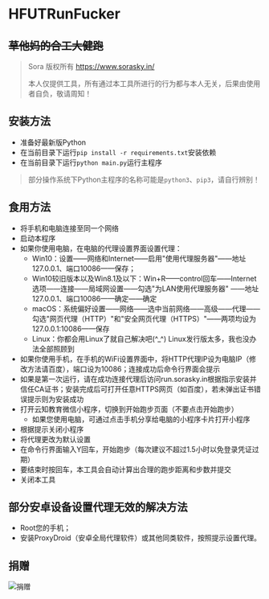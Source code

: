 # HFUTRunFucker
## ~~草他妈的合工大健跑~~

> Sora 版权所有 https://www.sorasky.in/
> 
> 本人仅提供工具，所有通过本工具所进行的行为都与本人无关，后果由使用者自负，敬请周知！

## 安装方法
 - 准备好最新版Python
 - 在当前目录下运行`pip install -r requirements.txt`安装依赖
 - 在当前目录下运行`python main.py`运行主程序
> 部分操作系统下Python主程序的名称可能是`python3`、`pip3`，请自行辨别！

## 食用方法
 - 将手机和电脑连接至同一个网络
 - 启动本程序
 - 如果你使用电脑，在电脑的代理设置界面设置代理：
    - Win10：设置——网络和Internet——启用"使用代理服务器"——地址127.0.0.1、端口10086——保存；
    - Win10较旧版本以及Win8.1及以下：Win+R——control回车——Internet选项——连接——局域网设置——勾选"为LAN使用代理服务器"
      ——地址127.0.0.1、端口10086——确定——确定
    - macOS：系统偏好设置——网络——选中当前网络——高级——代理——勾选"网页代理（HTTP）"和"安全网页代理（HTTPS）"——两项均设为127.0.0.1:10086——保存
    - Linux：你都会用Linux了就自己解决吧(^_^) Linux发行版太多，我也没办法全部照顾到
 - 如果你使用手机，在手机的WiFi设置界面中，将HTTP代理IP设为电脑IP（修改方法请百度），端口设为10086；连接成功后命令行界面会提示
 - 如果是第一次运行，请在成功连接代理后访问run.sorasky.in根据指示安装并信任CA证书；安装完成后可打开任意HTTPS网页（如百度），若未弹出证书错误提示则为安装成功
 - 打开云知教育微信小程序，切换到开始跑步页面（不要点击开始跑步）
   - 如果您使用电脑，可通过点击手机分享给电脑的小程序卡片打开小程序
 - 根据提示关闭小程序
 - 将代理更改为默认设置
 - 在命令行界面输入Y回车，开始跑步（每次建议不超过1.5小时以免登录凭证过期）
 - 要结束时按回车，本工具会自动计算出合理的跑步距离和步数并提交
 - 关闭本工具

## 部分安卓设备设置代理无效的解决方法
 - Root您的手机；
 - 安装ProxyDroid（安卓全局代理软件）或其他同类软件，按照提示设置代理。

## 捐赠
![捐赠](https://www.sorasky.in/usr/uploads/2020/12/1261676940.jpg)
